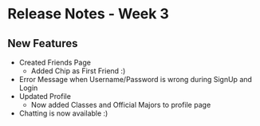 # Release Notes - Week 3

## New Features

- Created Friends Page
   - Added Chip as First Friend :)
- Error Message when Username/Password is wrong during SignUp and Login
- Updated Profile
   - Now added Classes and Official Majors to profile page
- Chatting is now available :)
